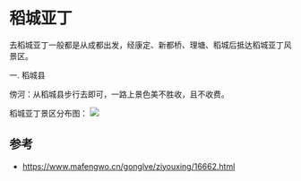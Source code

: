 # 稻城亚丁

去稻城亚丁一般都是从成都出发，经康定、新都桥、理塘、稻城后抵达稻城亚丁风景区。

一. 稻城县

傍河：从稻城县步行去即可，一路上景色美不胜收，且不收费。


稻城亚丁景区分布图：
![](https://fairyly.github.io/traval-or-trip/daochengyading.jpeg)


## 参考
- https://www.mafengwo.cn/gonglve/ziyouxing/16662.html
